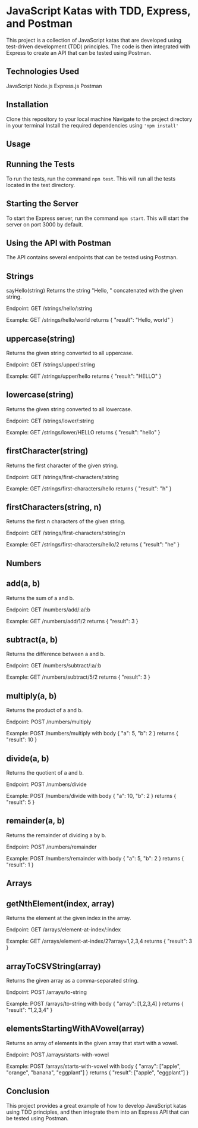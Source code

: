 # JavaScript Katas with TDD, Express, and Postman

This project is a collection of JavaScript katas that are developed using test-driven development (TDD) principles. The code is then integrated with Express to create an API that can be tested using Postman.

## Technologies Used

JavaScript
Node.js
Express.js
Postman

## Installation

Clone this repository to your local machine
Navigate to the project directory in your terminal
Install the required dependencies using `'npm install'`

## Usage

## Running the Tests

To run the tests, run the command `npm test`. This will run all the tests located in the test directory.

## Starting the Server

To start the Express server, run the command `npm start`. This will start the server on port 3000 by default.

## Using the API with Postman

The API contains several endpoints that can be tested using Postman.

## Strings

sayHello(string)
Returns the string "Hello, " concatenated with the given string.

Endpoint: GET /strings/hello/:string

Example: GET /strings/hello/world returns { "result": "Hello, world" }

## uppercase(string)

Returns the given string converted to all uppercase.

Endpoint: GET /strings/upper/:string

Example: GET /strings/upper/hello returns { "result": "HELLO" }

## lowercase(string)

Returns the given string converted to all lowercase.

Endpoint: GET /strings/lower/:string

Example: GET /strings/lower/HELLO returns { "result": "hello" }

## firstCharacter(string)

Returns the first character of the given string.

Endpoint: GET /strings/first-characters/:string

Example: GET /strings/first-characters/hello returns { "result": "h" }

## firstCharacters(string, n)

Returns the first n characters of the given string.

Endpoint: GET /strings/first-characters/:string/:n

Example: GET /strings/first-characters/hello/2 returns { "result": "he" }

## Numbers

## add(a, b)

Returns the sum of a and b.

Endpoint: GET /numbers/add/:a/:b

Example: GET /numbers/add/1/2 returns { "result": 3 }

## subtract(a, b)

Returns the difference between a and b.

Endpoint: GET /numbers/subtract/:a/:b

Example: GET /numbers/subtract/5/2 returns { "result": 3 }

## multiply(a, b)

Returns the product of a and b.

Endpoint: POST /numbers/multiply

Example: POST /numbers/multiply with body { "a": 5, "b": 2 } returns { "result": 10 }

## divide(a, b)

Returns the quotient of a and b.

Endpoint: POST /numbers/divide

Example: POST /numbers/divide with body { "a": 10, "b": 2 } returns { "result": 5 }

## remainder(a, b)

Returns the remainder of dividing a by b.

Endpoint: POST /numbers/remainder

Example: POST /numbers/remainder with body { "a": 5, "b": 2 } returns { "result": 1 }

## Arrays

## getNthElement(index, array)

Returns the element at the given index in the array.

Endpoint: GET /arrays/element-at-index/:index

Example: GET /arrays/element-at-index/2?array=1,2,3,4 returns { "result": 3 }

## arrayToCSVString(array)

Returns the given array as a comma-separated string.

Endpoint: POST /arrays/to-string

Example: POST /arrays/to-string with body { "array": [1,2,3,4] } returns { "result": "1,2,3,4" }

## elementsStartingWithAVowel(array)

Returns an array of elements in the given array that start with a vowel.

Endpoint: POST /arrays/starts-with-vowel

Example: POST /arrays/starts-with-vowel with body { "array": ["apple", "orange", "banana", "eggplant"] } returns { "result": ["apple", "eggplant"] }

## Conclusion

This project provides a great example of how to develop JavaScript katas using TDD principles, and then integrate them into an Express API that can be tested using Postman.
